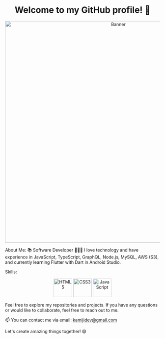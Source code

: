 <h1 align="center">Welcome to my GitHub profile! 👋</h1>
<p align="center">
  <img src="https://cdn.discordapp.com/attachments/917183221375049728/945738819527909386/background.png" alt="Banner" width="722">
</p>
About Me:
📚 Software Developer
👩🏻‍💻 I love technology and have experience in JavaScript, TypeScript, GraphQL, Node.js, MySQL, AWS (S3), and currently learning Flutter with Dart in Android Studio.

Skills:
<p align="center">
  <img src="https://cdn.discordapp.com/attachments/917183221375049728/945747298485428384/html-5.png" alt="HTML5" width="60px">
  <img src="https://cdn.discordapp.com/attachments/917183221375049728/945747297537511464/css.png" alt="CSS3" width="60px">
  <img src="https://cdn.discordapp.com/attachments/917183221375049728/945747298930032730/javascript.png" alt="JavaScript" width="60px">
</p>

Feel free to explore my repositories and projects. If you have any questions or would like to collaborate, feel free to reach out to me.

📫 You can contact me via email: kamijidev@gmail.com

Let's create amazing things together! 😄
